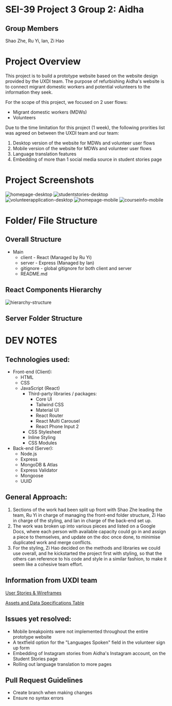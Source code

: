 <!-- @format -->

# SEI-39 Project 3 Group 2: Aidha

## Group Members

Shao Zhe, Ru Yi, Ian, Zi Hao

# Project Overview

This project is to build a prototype website based on the website design provided by the UXDI team. The purpose of refurbishing Aidha's website is to connect migrant domestic workers and potential volunteers to the information they seek.

For the scope of this project, we focused on 2 user flows:

- Migrant domestic workers (MDWs)
- Volunteers

Due to the time limitation for this project (1 week), the following prorities list was agreed on between the UXDI team and our team:

1. Desktop version of the website for MDWs and volunteer user flows
2. Mobile version of the website for MDWs and volunteer user flows
3. Language translation features
4. Embedding of more than 1 social media source in student stories page

# Project Screenshots

![homepage-desktop](/client/src/assets/for_readme/aidha_01.png)
![studentstories-desktop](/client/src/assets/for_readme/aidha_02.png)
![volunteerapplication-desktop](/client/src/assets/for_readme/aidha_03.png)
![homepage-mobile](/client/src/assets/for_readme/aidha_04.png)
![courseinfo-mobile](/client/src/assets/for_readme/aidha_05.png)

# Folder/ File Structure

## Overall Structure

- Main
  - client - React (Managed by Ru Yi)
  - server - Express (Managed by Ian)
  - gitignore - global gitignore for both client and server
  - README.md

## React Components Hierarchy

![hierarchy-structure](/client/src/assets/for_readme/hierarchy.png)

## Server Folder Structure

# DEV NOTES

## Technologies used:

- Front-end (Client):
  - HTML
  - CSS
  - JavaScript (React)
    - Third-party libraries / packages:
      - Core UI
      - Tailwind CSS
      - Material UI
      - React Router
      - React Multi Carousel
      - React Phone Input 2
    - CSS Stylesheet
    - Inline Styling
    - CSS Modules
- Back-end (Server):
  - Node.js
  - Express
  - MongoDB & Atlas
  - Express Validator
  - Mongoose
  - UUID

## General Approach:

1. Sections of the work had been split up front with Shao Zhe leading the team, Ru Yi in charge of managing the front-end folder structure, Zi Hao in charge of the styling, and Ian in charge of the back-end set up.
2. The work was broken up into various pieces and listed on a Google Docs, where each person with available capacity could go in and assign a piece to themselves, and update on the doc once done, to minimise duplicated work and merge conflicts.
3. For the styling, Zi Hao decided on the methods and libraries we could use overall, and he kickstarted the project first with styling, so that the others can reference to his code and style in a similar fashion, to make it seem like a cohesive team effort.

## Information from UXDI team

[User Stories & Wireframes](<https://www.figma.com/file/b7U6lE6XHcCp6479KYeHnc/(SEI-%2B-UXDI)-Aidha-Website-Redesign?node-id=0%3A1>)

[Assets and Data Specifications Table](https://drive.google.com/drive/folders/14FN7JOKPgIDVsrGosygk1TM0-IP7U4gq)

## Issues yet resolved:

- Mobile breakpoints were not implemented throughout the entire prototype website
- A textfield option for the "Languages Spoken" field in the volunteer sign up form
- Embedding of Instagram stories from Aidha's Instagram account, on the Student Stories page
- Rolling out language translation to more pages

## Pull Request Guidelines

- Create branch when making changes
- Ensure no syntax errors
